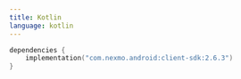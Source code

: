 ```yaml
---
title: Kotlin
language: kotlin
---
```


```kotlin
dependencies {
    implementation("com.nexmo.android:client-sdk:2.6.3")
}   
```
